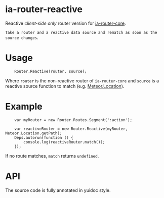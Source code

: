 ia-router-reactive
==================
Reactive *client-side only* router version for [ia-router-core](https://github.com/InnoAccel/ia-router-core).

`Take a router and a reactive data source and rematch as soon as the source changes`.

# Usage

```
    Router.Reactive(router, source);
```
 Where `router` is the non-reactive router of `ia-router-core` and `source` is a reactive source function to match (e.g. [Meteor.Location](https://github.com/tmeasday/meteor-location/)).

# Example
```
    var myRouter = new Router.Routes.Segment(':action');

    var reactiveRouter = new Router.Reactive(myRouter, Meteor.Location.getPath);
    Deps.autorun(function () {
        console.log(reactiveRouter.match());
    });
```

If no route matches, `match` returns `undefined`.

# API
The source code is fully annotated in yuidoc style.

